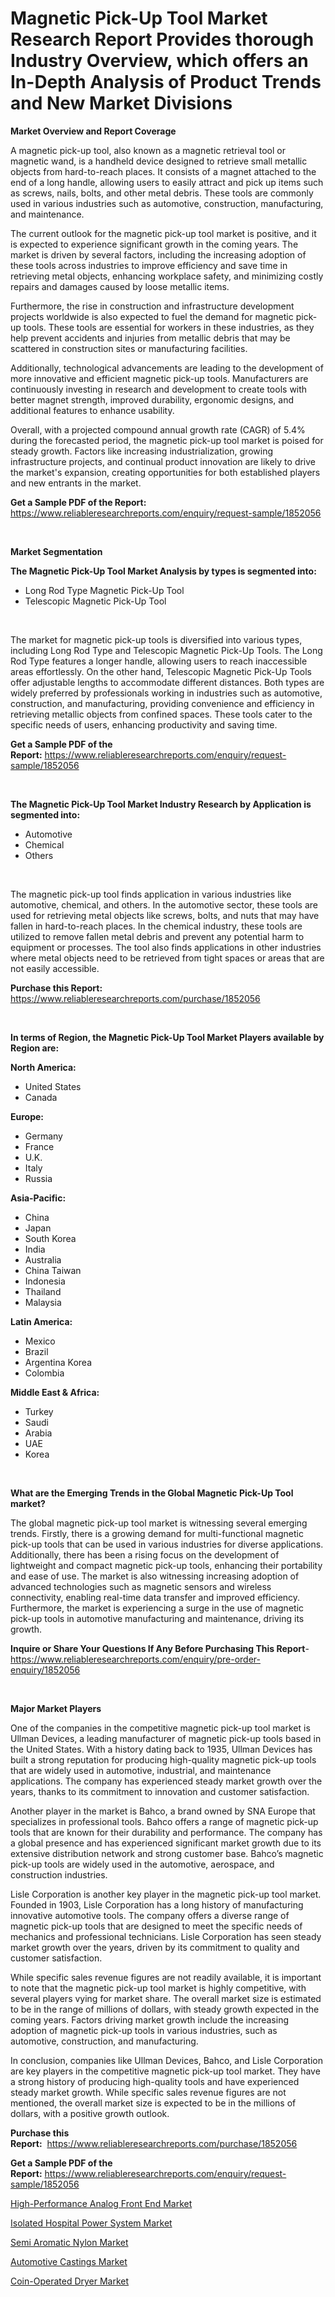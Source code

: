 <p><h1>Magnetic Pick-Up Tool Market Research Report Provides thorough Industry Overview, which offers an In-Depth Analysis of Product Trends and New Market Divisions</h1></p><p><strong>Market Overview and Report Coverage</strong></p>
<p><p>A magnetic pick-up tool, also known as a magnetic retrieval tool or magnetic wand, is a handheld device designed to retrieve small metallic objects from hard-to-reach places. It consists of a magnet attached to the end of a long handle, allowing users to easily attract and pick up items such as screws, nails, bolts, and other metal debris. These tools are commonly used in various industries such as automotive, construction, manufacturing, and maintenance.</p><p>The current outlook for the magnetic pick-up tool market is positive, and it is expected to experience significant growth in the coming years. The market is driven by several factors, including the increasing adoption of these tools across industries to improve efficiency and save time in retrieving metal objects, enhancing workplace safety, and minimizing costly repairs and damages caused by loose metallic items.</p><p>Furthermore, the rise in construction and infrastructure development projects worldwide is also expected to fuel the demand for magnetic pick-up tools. These tools are essential for workers in these industries, as they help prevent accidents and injuries from metallic debris that may be scattered in construction sites or manufacturing facilities.</p><p>Additionally, technological advancements are leading to the development of more innovative and efficient magnetic pick-up tools. Manufacturers are continuously investing in research and development to create tools with better magnet strength, improved durability, ergonomic designs, and additional features to enhance usability.</p><p>Overall, with a projected compound annual growth rate (CAGR) of 5.4% during the forecasted period, the magnetic pick-up tool market is poised for steady growth. Factors like increasing industrialization, growing infrastructure projects, and continual product innovation are likely to drive the market's expansion, creating opportunities for both established players and new entrants in the market.</p></p>
<p><strong>Get a Sample PDF of the Report:</strong> <a href="https://www.reliableresearchreports.com/enquiry/request-sample/1852056">https://www.reliableresearchreports.com/enquiry/request-sample/1852056</a></p>
<p>&nbsp;</p>
<p><strong>Market Segmentation</strong></p>
<p><strong>The Magnetic Pick-Up Tool Market Analysis by types is segmented into:</strong></p>
<p><ul><li>Long Rod Type Magnetic Pick-Up Tool</li><li>Telescopic Magnetic Pick-Up Tool</li></ul></p>
<p>&nbsp;</p>
<p><p>The market for magnetic pick-up tools is diversified into various types, including Long Rod Type and Telescopic Magnetic Pick-Up Tools. The Long Rod Type features a longer handle, allowing users to reach inaccessible areas effortlessly. On the other hand, Telescopic Magnetic Pick-Up Tools offer adjustable lengths to accommodate different distances. Both types are widely preferred by professionals working in industries such as automotive, construction, and manufacturing, providing convenience and efficiency in retrieving metallic objects from confined spaces. These tools cater to the specific needs of users, enhancing productivity and saving time.</p></p>
<p><strong>Get a Sample PDF of the Report:</strong>&nbsp;<a href="https://www.reliableresearchreports.com/enquiry/request-sample/1852056">https://www.reliableresearchreports.com/enquiry/request-sample/1852056</a></p>
<p>&nbsp;</p>
<p><strong>The Magnetic Pick-Up Tool Market Industry Research by Application is segmented into:</strong></p>
<p><ul><li>Automotive</li><li>Chemical</li><li>Others</li></ul></p>
<p>&nbsp;</p>
<p><p>The magnetic pick-up tool finds application in various industries like automotive, chemical, and others. In the automotive sector, these tools are used for retrieving metal objects like screws, bolts, and nuts that may have fallen in hard-to-reach places. In the chemical industry, these tools are utilized to remove fallen metal debris and prevent any potential harm to equipment or processes. The tool also finds applications in other industries where metal objects need to be retrieved from tight spaces or areas that are not easily accessible.</p></p>
<p><strong>Purchase this Report:</strong>&nbsp; <a href="https://www.reliableresearchreports.com/purchase/1852056">https://www.reliableresearchreports.com/purchase/1852056</a></p>
<p>&nbsp;</p>
<p><strong>In terms of Region, the Magnetic Pick-Up Tool Market Players available by Region are:</strong></p>
<p>
    <p> <strong> North America: </strong>
        <ul>
            <li>United States</li>
            <li>Canada</li>
        </ul>
        </p> 
    <p> <strong> Europe: </strong>
        <ul>
            <li>Germany</li>
            <li>France</li>
            <li>U.K.</li>
            <li>Italy</li>
            <li>Russia</li>
        </ul>
        </p> 
    <p> <strong> Asia-Pacific: </strong>
        <ul>
            <li>China</li>
            <li>Japan</li>
            <li>South Korea</li>
            <li>India</li>
            <li>Australia</li>
            <li>China Taiwan</li>
            <li>Indonesia</li>
            <li>Thailand</li>
            <li>Malaysia</li>
        </ul>
        </p> 
    <p> <strong> Latin America: </strong>
        <ul>
            <li>Mexico</li>
            <li>Brazil</li>
            <li>Argentina Korea</li>
            <li>Colombia</li>
        </ul>
        </p> 
    <p> <strong> Middle East & Africa: </strong>
        <ul>
            <li>Turkey</li>
            <li>Saudi</li>
            <li>Arabia</li>
            <li>UAE</li>
            <li>Korea</li>
        </ul>
    </p>
    </p>
<p>&nbsp;</p>
<p><strong>What are the Emerging Trends in the Global Magnetic Pick-Up Tool market?</strong></p>
<p><p>The global magnetic pick-up tool market is witnessing several emerging trends. Firstly, there is a growing demand for multi-functional magnetic pick-up tools that can be used in various industries for diverse applications. Additionally, there has been a rising focus on the development of lightweight and compact magnetic pick-up tools, enhancing their portability and ease of use. The market is also witnessing increasing adoption of advanced technologies such as magnetic sensors and wireless connectivity, enabling real-time data transfer and improved efficiency. Furthermore, the market is experiencing a surge in the use of magnetic pick-up tools in automotive manufacturing and maintenance, driving its growth.</p></p>
<p><strong>Inquire or Share Your Questions If Any Before Purchasing This Report</strong>- <a href="https://www.reliableresearchreports.com/enquiry/pre-order-enquiry/1852056">https://www.reliableresearchreports.com/enquiry/pre-order-enquiry/1852056</a></p>
<p>&nbsp;</p>
<p><strong>Major Market Players</strong></p>
<p><p>One of the companies in the competitive magnetic pick-up tool market is Ullman Devices, a leading manufacturer of magnetic pick-up tools based in the United States. With a history dating back to 1935, Ullman Devices has built a strong reputation for producing high-quality magnetic pick-up tools that are widely used in automotive, industrial, and maintenance applications. The company has experienced steady market growth over the years, thanks to its commitment to innovation and customer satisfaction.</p><p>Another player in the market is Bahco, a brand owned by SNA Europe that specializes in professional tools. Bahco offers a range of magnetic pick-up tools that are known for their durability and performance. The company has a global presence and has experienced significant market growth due to its extensive distribution network and strong customer base. Bahco’s magnetic pick-up tools are widely used in the automotive, aerospace, and construction industries.</p><p>Lisle Corporation is another key player in the magnetic pick-up tool market. Founded in 1903, Lisle Corporation has a long history of manufacturing innovative automotive tools. The company offers a diverse range of magnetic pick-up tools that are designed to meet the specific needs of mechanics and professional technicians. Lisle Corporation has seen steady market growth over the years, driven by its commitment to quality and customer satisfaction.</p><p>While specific sales revenue figures are not readily available, it is important to note that the magnetic pick-up tool market is highly competitive, with several players vying for market share. The overall market size is estimated to be in the range of millions of dollars, with steady growth expected in the coming years. Factors driving market growth include the increasing adoption of magnetic pick-up tools in various industries, such as automotive, construction, and manufacturing.</p><p>In conclusion, companies like Ullman Devices, Bahco, and Lisle Corporation are key players in the competitive magnetic pick-up tool market. They have a strong history of producing high-quality tools and have experienced steady market growth. While specific sales revenue figures are not mentioned, the overall market size is expected to be in the millions of dollars, with a positive growth outlook.</p></p>
<p><strong>Purchase this Report:</strong>&nbsp;&nbsp;<a href="https://www.reliableresearchreports.com/purchase/1852056">https://www.reliableresearchreports.com/purchase/1852056</a></p>
<p></p>
<p><strong>Get a Sample PDF of the Report:</strong>&nbsp;<a href="https://www.reliableresearchreports.com/enquiry/request-sample/1852056">https://www.reliableresearchreports.com/enquiry/request-sample/1852056</a></p>
<p><p><a href="https://medium.com/@daveblock1987/high-performance-analog-front-end-market-competitive-analysis-market-trends-and-forecast-to-2030-a83bf50c276f">High-Performance Analog Front End Market</a></p><p><a href="https://github.com/Chiragrp25/Market-Research-Report-List-1/blob/main/isolated-hospital-power-system-market.md">Isolated Hospital Power System Market</a></p><p><a href="https://github.com/YashRP12/Market-Research-Report-List-1/blob/main/semi-aromatic-nylon-market.md">Semi Aromatic Nylon Market</a></p><p><a href="https://www.linkedin.com/pulse/automotive-castings-market-size-2023-2030-global-industrial-1lqnc/">Automotive Castings Market</a></p><p><a href="https://medium.com/@jewelmohr/coin-operated-dryer-market-outlook-industry-overview-and-forecast-2023-to-2030-7797fe9e2f68">Coin-Operated Dryer Market</a></p></p>